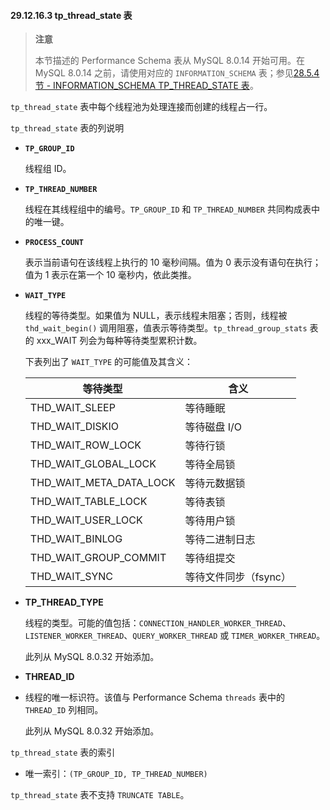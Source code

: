 #### 29.12.16.3 tp_thread_state 表

> **注意**
>
> 本节描述的 Performance Schema 表从 MySQL 8.0.14 开始可用。在 MySQL 8.0.14 之前，请使用对应的 `INFORMATION_SCHEMA` 表；参见[28.5.4节 - INFORMATION_SCHEMA TP_THREAD_STATE 表](#28.5.4-the-information_schema-tp_thread_state-table)。

`tp_thread_state` 表中每个线程池为处理连接而创建的线程占一行。

`tp_thread_state` 表的列说明

- **`TP_GROUP_ID`**
  
  线程组 ID。
  
- **`TP_THREAD_NUMBER`**
  
  线程在其线程组中的编号。`TP_GROUP_ID` 和 `TP_THREAD_NUMBER` 共同构成表中的唯一键。
  
- **`PROCESS_COUNT`**
  
  表示当前语句在该线程上执行的 10 毫秒间隔。值为 0 表示没有语句在执行；值为 1 表示在第一个 10 毫秒内，依此类推。
  
- **`WAIT_TYPE`**
  
  线程的等待类型。如果值为 NULL，表示线程未阻塞；否则，线程被 `thd_wait_begin()` 调用阻塞，值表示等待类型。`tp_thread_group_stats` 表的 xxx_WAIT 列会为每种等待类型累积计数。
  
  下表列出了 `WAIT_TYPE` 的可能值及其含义：
  
  | **等待类型**            | **含义**              |
  | ----------------------- | --------------------- |
  | THD_WAIT_SLEEP          | 等待睡眠              |
  | THD_WAIT_DISKIO         | 等待磁盘 I/O          |
  | THD_WAIT_ROW_LOCK       | 等待行锁              |
  | THD_WAIT_GLOBAL_LOCK    | 等待全局锁            |
  | THD_WAIT_META_DATA_LOCK | 等待元数据锁          |
  | THD_WAIT_TABLE_LOCK     | 等待表锁              |
  | THD_WAIT_USER_LOCK      | 等待用户锁            |
  | THD_WAIT_BINLOG         | 等待二进制日志        |
  | THD_WAIT_GROUP_COMMIT   | 等待组提交            |
  | THD_WAIT_SYNC           | 等待文件同步（fsync） |
  
- **TP_THREAD_TYPE**
  
  线程的类型。可能的值包括：`CONNECTION_HANDLER_WORKER_THREAD`、`LISTENER_WORKER_THREAD`、`QUERY_WORKER_THREAD` 或 `TIMER_WORKER_THREAD`。
  
  此列从 MySQL 8.0.32 开始添加。
  
- **THREAD_ID**
  
- 线程的唯一标识符。该值与 Performance Schema `threads` 表中的 `THREAD_ID` 列相同。
  
  此列从 MySQL 8.0.32 开始添加。

`tp_thread_state` 表的索引

- 唯一索引：`(TP_GROUP_ID, TP_THREAD_NUMBER)`

`tp_thread_state` 表不支持 `TRUNCATE TABLE`。